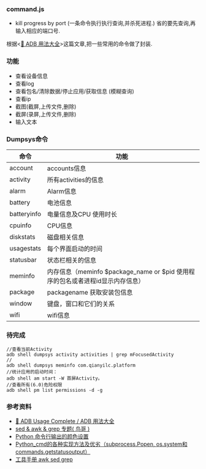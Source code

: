 ### command.js
- kill progress by port (一条命令执行执行查询,并杀死进程.)  省的要先查询,再输入相应的端口号.



根据<[🍭 ADB 用法大全](https://github.com/mzlogin/awesome-adb)>这篇文章,把一些常用的命令做了封装.

### 功能
- 查看设备信息
- 查看log
- 查看包名/清除数据/停止应用/获取信息 (模糊查询)
- 查看ip
- 截图(截屏,上传文件,删除)
- 截屏(录屏,上传文件,删除)
- 输入文本

### Dumpsys命令
| 命令           | 功能           |
| ------------- |---------------|
|account	    |accounts信息|
|activity	|所有activities的信息|
|alarm	    |Alarm信息|
|battery	    |电池信息|
|batteryinfo |电量信息及CPU 使用时长|
|cpuinfo	    |CPU信息|
|diskstats	|磁盘相关信息|
|usagestats	|每个界面启动的时间|
|statusbar	|状态栏相关的信息|
|meminfo	    |内存信息（meminfo $package_name or $pid  使用程序的包名或者进程id显示内存信息）|
|package     |packagename	获取安装包信息|
|window	    |键盘，窗口和它们的关系|
|wifi	    |wifi信息|

### 待完成
```
//查看当前Activity
adb shell dumpsys activity activities | grep mFocusedActivity
//
adb shell dumpsys meminfo com.qianyilc.platform
//统计应用的启动时间：
adb shell am start -W 首屏Activity。
//查看所有(6.0)危险权限
adb shell pm list permissions -d -g
```

### 参考资料
- [🍭 ADB Usage Complete / ADB 用法大全](https://github.com/mzlogin/awesome-adb)
- [sed & awk & grep 专题( 鸟哥 )](http://www.cnblogs.com/moveofgod/p/3540575.html)
- [Python 命令行输出的颜色设置 ](http://blog.chinaunix.net/uid-27714502-id-4110758.html)
- [Python_cmd的各种实现方法及优劣（subprocess.Popen, os.system和commands.getstatusoutput）](http://blog.csdn.net/menglei8625/article/details/7494094)
- [工具手册 awk sed grep](http://www.itshouce.com.cn/linux/linux-grep.html)
